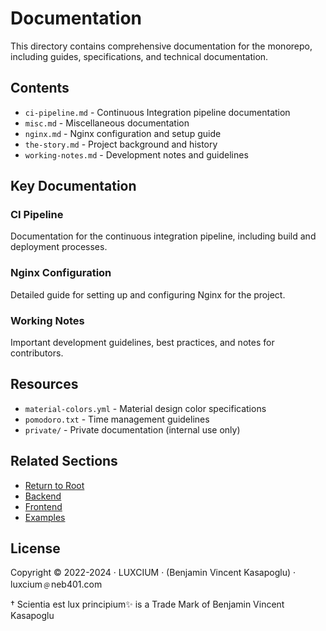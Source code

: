 # Documentation

This directory contains comprehensive documentation for the monorepo, including guides, specifications, and technical documentation.

## Contents

- `ci-pipeline.md` - Continuous Integration pipeline documentation
- `misc.md` - Miscellaneous documentation
- `nginx.md` - Nginx configuration and setup guide
- `the-story.md` - Project background and history
- `working-notes.md` - Development notes and guidelines

## Key Documentation

### CI Pipeline

Documentation for the continuous integration pipeline, including build and deployment processes.

### Nginx Configuration

Detailed guide for setting up and configuring Nginx for the project.

### Working Notes

Important development guidelines, best practices, and notes for contributors.

## Resources

- `material-colors.yml` - Material design color specifications
- `pomodoro.txt` - Time management guidelines
- `private/` - Private documentation (internal use only)

## Related Sections

- [Return to Root](../README.md)
- [Backend](../backend/README.md)
- [Frontend](../frontend/README.md)
- [Examples](../examples/README.md)

## License

Copyright © 2022-2024 · LUXCIUM · (Benjamin Vincent Kasapoglu) · luxcium﹫neb401.com

† Scientia est lux principium✨ is a Trade Mark of Benjamin Vincent Kasapoglu

